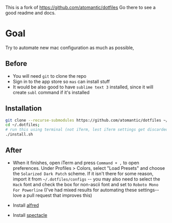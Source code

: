 This is a fork of https://github.com/atomantic/dotfiles
Go there to see a good readme and docs.

# Goal

Try to automate new mac configuration as much as possible,

## Before

* You will need `git` to clone the repo
* Sign in to the app store so `mas` can install stuff
* It would be also good to have `sublime text 3` installed, since it will create `subl` command if it's installed

## Installation

```bash
git clone --recurse-submodules https://github.com/atomantic/dotfiles ~/.dotfiles
cd ~/.dotfiles;
# run this using terminal (not iTerm, lest iTerm settings get discarded on exit)
./install.sh
```

## After

* When it finishes, open iTerm and press `Command + ,` to open preferences. Under Profiles > Colors, select "Load Presets" and choose the `Solarized Dark Patch` scheme. If it isn't there for some reason, import it from `~/.dotfiles/configs` -- you may also need to select the `Hack` font and check the box for non-ascii font and set to `Roboto Mono For Powerline` (I've had mixed results for automating these settings--love a pull request that improves this)

* Install [alfred](https://www.alfredapp.com/)
* Install [spectacle](https://www.spectacleapp.com/)
